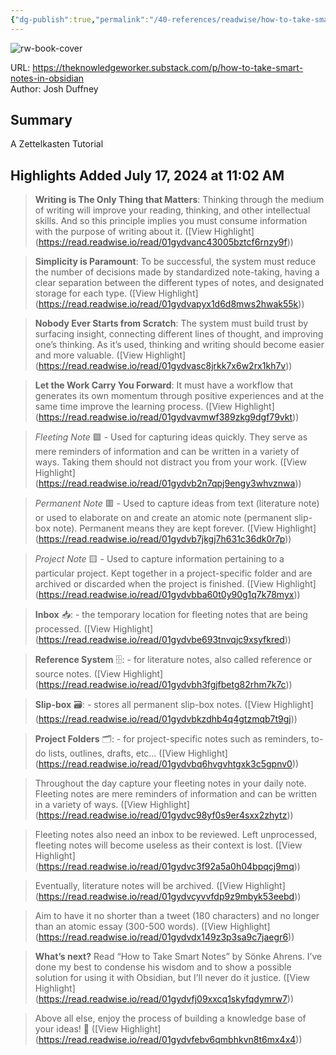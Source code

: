 ```yaml
---
{"dg-publish":true,"permalink":"/40-references/readwise/how-to-take-smart-notes-in-obsidian/","tags":["rw/articles"]}
---
```



![rw-book-cover](https://substackcdn.com/image/youtube/w_728,c_limit/o_pq43WzeEo)

  

URL: <https://theknowledgeworker.substack.com/p/how-to-take-smart-notes-in-obsidian>  
Author: Josh Duffney

## Summary

A Zettelkasten Tutorial

## Highlights Added July 17, 2024 at 11:02 AM

> **Writing is The Only Thing that Matters**: Thinking through the medium of writing will improve your reading, thinking, and other intellectual skills. And so this principle implies you must consume information with the purpose of writing about it. ([View Highlight] (<https://read.readwise.io/read/01gydvanc43005bztcf6rnzy9f>))

> **Simplicity is Paramount**: To be successful, the system must reduce the number of decisions made by standardized note-taking, having a clear separation between the different types of notes, and designated storage for each type. ([View Highlight] (<https://read.readwise.io/read/01gydvapyx1d6d8mws2hwak55k>))

> **Nobody Ever Starts from Scratch**: The system must build trust by surfacing insight, connecting different lines of thought, and improving one’s thinking. As it’s used, thinking and writing should become easier and more valuable. ([View Highlight] (<https://read.readwise.io/read/01gydvasc8jrkk7x6w2rx1kh7v>))

> **Let the Work Carry You Forward**: It must have a workflow that generates its own momentum through positive experiences and at the same time improve the learning process. ([View Highlight] (<https://read.readwise.io/read/01gydvavmwf389zkg9dgf79vkt>))

> *Fleeting Note* 🟩 - Used for capturing ideas quickly. They serve as mere reminders of information and can be written in a variety of ways. Taking them should not distract you from your work. ([View Highlight] (<https://read.readwise.io/read/01gydvb2n7qpj9engy3whvznwa>))

> *Permanent Note* 🟥 - Used to capture ideas from text (literature note) or used to elaborate on and create an atomic note (permanent slip-box note). Permanent means they are kept forever. ([View Highlight] (<https://read.readwise.io/read/01gydvb7jkgj7h631c36dk0r7p>))

> *Project Note* 🟨 - Used to capture information pertaining to a particular project. Kept together in a project-specific folder and are archived or discarded when the project is finished. ([View Highlight] (<https://read.readwise.io/read/01gydvbba60t0y90g1q7k78myx>))

> **Inbox** 📥: - the temporary location for fleeting notes that are being processed. ([View Highlight] (<https://read.readwise.io/read/01gydvbe693tnvqjc9xsyfkred>))

> **Reference System** 🗄️: - for literature notes, also called reference or source notes. ([View Highlight] (<https://read.readwise.io/read/01gydvbh3fgjfbetg82rhm7k7c>))

> **Slip-box** 🗃️: - stores all permanent slip-box notes. ([View Highlight] (<https://read.readwise.io/read/01gydvbkzdhb4q4gtzmqb7t9gj>))

> **Project Folders** 🗂️: - for project-specific notes such as reminders, to-do lists, outlines, drafts, etc… ([View Highlight] (<https://read.readwise.io/read/01gydvbq6hvgvhtgxk3c5gpnv0>))

> Throughout the day capture your fleeting notes in your daily note. Fleeting notes are mere reminders of information and can be written in a variety of ways. ([View Highlight] (<https://read.readwise.io/read/01gydvc98yf0s9er4sxx2zhytz>))

> Fleeting notes also need an inbox to be reviewed. Left unprocessed, fleeting notes will become useless as their context is lost. ([View Highlight] (<https://read.readwise.io/read/01gydvc3f92a5a0h04bpqcj9mq>))

> Eventually, literature notes will be archived. ([View Highlight] (<https://read.readwise.io/read/01gydvcyvvfdp9z9mbyk53eebd>))

> Aim to have it no shorter than a tweet (180 characters) and no longer than an atomic essay (300-500 words). ([View Highlight] (<https://read.readwise.io/read/01gydvdx149z3p3sa9c7jaegr6>))

> **What’s next?** Read “How to Take Smart Notes” by Sönke Ahrens. I’ve done my best to condense his wisdom and to show a possible solution for using it with Obsidian, but I’ll never do it justice. ([View Highlight] (<https://read.readwise.io/read/01gydvfj09xxcq1skyfqdymrw7>))

> Above all else, enjoy the process of building a knowledge base of your ideas! 🎉 ([View Highlight] (<https://read.readwise.io/read/01gydvfebv6qmbhkvn8t6mx4x4>))
